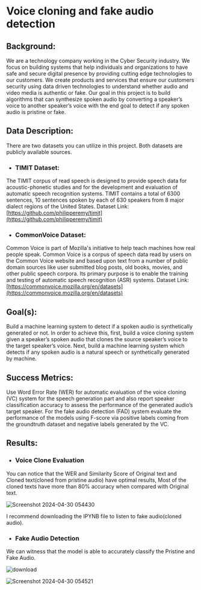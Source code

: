 # Voice cloning and fake audio detection
## Background:
We are a technology company working in the Cyber Security industry. We focus on building systems that help individuals and organizations to have safe and secure digital presence by providing cutting edge technologies to our customers. We create products and services that ensure our customers security using data driven technologies to understand whether audio and video media is authentic or fake.
Our goal in this project is to build algorithms that can synthesize spoken audio by converting a speaker’s voice to another speaker’s voice with the end goal to detect if any spoken audio is pristine or fake.
## Data Description:
There are two datasets you can utilize in this project. Both datasets are publicly available sources.
* ### TIMIT Dataset:
The TIMIT corpus of read speech is designed to provide speech data for acoustic-phonetic studies and for the development and evaluation of automatic speech recognition systems. TIMIT contains a total of 6300 sentences, 10 sentences spoken by each of 630 speakers from 8 major dialect regions of the United States.
 Dataset Link: [https://github.com/philipperemy/timit](https://github.com/philipperemy/timit)
* ### CommonVoice Dataset:
Common Voice is part of Mozilla's initiative to help teach machines how real people speak. Common Voice is a corpus of speech data read by users on the Common Voice website and based upon text from a number of public domain sources like user submitted blog posts, old books, movies, and other public speech corpora. Its primary purpose is to enable the training and testing of automatic speech recognition (ASR) systems.
 Dataset Link: [https://commonvoice.mozilla.org/en/datasets](https://commonvoice.mozilla.org/en/datasets)

## Goal(s):
Build a machine learning system to detect if a spoken audio is synthetically generated or not. In order to achieve this, first, build a voice cloning system given a speaker’s spoken audio that clones the source speaker’s voice to the target speaker’s voice. Next, build a machine learning system which detects if any spoken audio is a natural speech or synthetically generated by machine.

## Success Metrics:
Use Word Error Rate (WER) for automatic evaluation of the voice cloning (VC) system for the speech generation part and also report speaker classification accuracy to assess the performance of the generated audio’s target speaker. For the fake audio detection (FAD) system evaluate the performance of the models using F-score via positive labels coming from the groundtruth dataset and negative labels generated by the VC.

## Results:
* ### Voice Clone Evaluation
You can notice that the WER and Similarity Score of Original text and Cloned text(cloned from pristine audio) have optimal results, Most of the cloned texts have more than 80% accuracy when compared with Original text.

![Screenshot 2024-04-30 054430](https://github.com/skreddypalvai/Voice_cloning_and_fake_audio_detection/assets/137756791/892de565-12ef-448d-a322-eeb5f11f32d3)

 I recommend downloading the IPYNB file to listen to fake audio(cloned audio).

* ### Fake Audio Detection
We can witness that the model is able to accurately classify the Pristine and Fake Audio.

![download](https://github.com/skreddypalvai/Voice_cloning_and_fake_audio_detection/assets/137756791/c61d0927-0acd-4c49-815a-c07db3f7f244)

![Screenshot 2024-04-30 054521](https://github.com/skreddypalvai/Voice_cloning_and_fake_audio_detection/assets/137756791/dfacbc01-3863-4524-8c0f-9569f78c6437)
